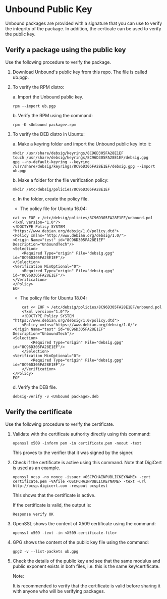 # Unbound Public Key

Unbound packages are provided with a signature that you can use to verify the integrity of the package. In addition, the certicate can be used to verify the public key.

## Verify a package using the public key

Use the following procedure to verify the package.

1. Download Unbound's public key from this repo. The file is called ub.pgp.
1. To verify the RPM distro:

     a. Import the Unbound public key.
	 
     `rpm --import ub.pgp`

    b. Verify the RPM using the command:
	 
     `rpm -K <Unbound package>.rpm`
1. To verify the DEB distro in Ubuntu:

    a. Make a keyring folder and import the Unbound public key into it:
    
	```
	mkdir /usr/share/debsig/keyrings/8C96D305FA28E1EF
	touch /usr/share/debsig/keyrings/8C96D305FA28E1EF/debsig.gpg
	gpg --no-default-keyring --keyring /usr/share/debsig/keyrings/8C96D305FA28E1EF/debsig.gpg --import ub.pgp
	```
	
    b. Make a folder for the file verification policy:
	
	`mkdir /etc/debsig/policies/8C96D305FA28E1EF`
	
    c. In the folder, create the policy file.
	
	- The policy file for Ubuntu 16.04:
	```
	cat << EOF > /etc/debsig/policies/8C96D305FA28E1EF/unbound.pol
	<?xml version="1.0"?>
	<!DOCTYPE Policy SYSTEM "https://www.debian.org/debsig/1.0/policy.dtd">
	<Policy xmlns="http://www.debian.org/debsig/1.0/"> 
    <Origin Name="test" id="8C96D305FA28E1EF" Description="UnboundTech"/>
    <Selection>
	    <Required Type="origin" File="debsig.gpg" id="8C96D305FA28E1EF"/>    
	</Selection>
    <Verification MinOptional="0"> 
        <Required Type="origin" File="debsig.gpg" id="8C96D305FA28E1EF"/>
	</Verification>
    </Policy>
	EOF
	```
	
	- The policy file for Ubuntu 18.04:
	```
        cat << EOF > /etc/debsig/policies/8C96D305FA28E1EF/unbound.pol
        <?xml version="1.0"?>
        <!DOCTYPE Policy SYSTEM "https://www.debian.org/debsig/1.0/policy.dtd">
        <Policy xmlns="https://www.debian.org/debsig/1.0/"> 
    <Origin Name="test" id="8C96D305FA28E1EF" Description="UnboundTech"/>
    <Selection>
            <Required Type="origin" File="debsig.gpg" id="8C96D305FA28E1EF"/>
        </Selection>
    <Verification MinOptional="0">
            <Required Type="origin" File="debsig.gpg" id="8C96D305FA28E1EF"/>
        </Verification>
    </Policy>
	EOF
	```
	
    d. Verify the DEB file.
	
	`debsig-verify -v <Unbound package>.deb`

## Verify the certificate

Use the following procedure to verify the certificate.

1. Validate with the certificate authority directly using this command:

    `openssl x509 -inform pem -in certificate.pem -noout -text`

    This proves to the verifier that it was signed by the signer.

1. Check if the certificate is active using this command. Note that DigiCert is used as an example.
    
	`openssl ocsp -no_nonce -issuer <OSCPCHAINPUBLICKEYNAME> -cert certificate.pem -VAfile <OSCPCHAINPUBLICKEYNAME> -text -url http://ocsp.digicert.com -respout ocsptest`

    This shows that the certificate is active.

    If the certificate is valid, the output is:
 
    `Response verify OK`

1. OpenSSL shows the content of X509 certificate using the command:

    `openssl x509 -text -in <X509-certificate-file>`

1. GPG shows the content of the public key file using the command:

    `gpg2 -v --list-packets ub.gpg`

1. Check the details of the public key and see that the same modulus and public exponent exists in both files, i.e. this is the same key/certificate.

    Note:
	
    It is recommended to verify that the certificate is valid before sharing it with anyone who will be verifying packages.
